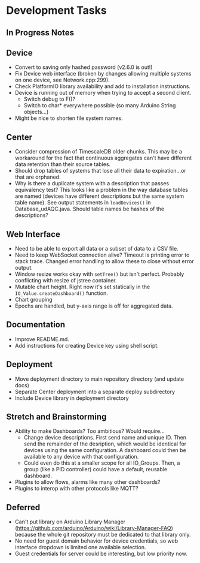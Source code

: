 # **Development Tasks**

## In Progress Notes

## Device
* Convert to saving only hashed password (v2.6.0 is out!)
* Fix Device web interface (broken by changes allowing multiple systems on one device, see Network.cpp:299).
* Check PlatformIO library availability and add to installation instructions.
* Device is running out of memory when trying to accept a second client.
    * Switch debug to F()?
    * Switch to char* everywhere possible (so many Arduino String objects...)
* Might be nice to shorten file system names.

## Center
* Consider compression of TimescaleDB older chunks. This may be a workaround for the fact that continuous aggregates can't have different data retention than their source tables.
* Should drop tables of systems that lose all their data to expiration...or that are orphaned.
* Why is there a duplicate system with a description that passes equivalency test? This looks like a problem in the way database tables are named (devices have different descriptions but the same system table name). See output statements in `loadDevices()` in Database_udAQC.java. Should table names be hashes of the descriptions?

## Web Interface
* Need to be able to export all data or a subset of data to a CSV file.
* Need to keep WebSocket connection alive? Timeout is printing error to stack trace. Changed error handling to allow these to close without error output.
* Window resize works okay with `setTree()` but isn't perfect. Probably conflicting with resize of jstree container.
* Mutable chart height. Right now it's set statically in the `IO_Value.createDashboard()` function.
* Chart grouping
* Epochs are handled, but y-axis range is off for aggregated data.

## Documentation
* Improve README.md.
* Add instructions for creating Device key using shell script.

## Deployment
* Move deployment directory to main repository directory (and update docs)
* Separate Center deployment into a separate deploy subdirectory
* Include Device library in deployment directory

## Stretch and Brainstorming
* Ability to make Dashboards? Too ambitious? Would require...
    * Change device descriptions. First send name and unique ID. Then send the remainder of the desription, which would be identical for devices using the same configuration. A dashboard could then be available to any device with that configuration.
    * Could even do this at a smaller scope for all IO_Groups. Then, a group (like a PID controller) could have a default, reusable dashboard.
* Plugins to allow flows, alarms like many other dashboards?
* Plugins to interop with other protocols like MQTT?

## Deferred
* Can't put library on Arduino Library Manager (https://github.com/arduino/Arduino/wiki/Library-Manager-FAQ) because the whole git repository must be dedicated to that library only.
* No need for guest domain behavior for device credentials, so web interface dropdown is limited one available selection.
* Guest credentials for server could be interesting, but low priority now.